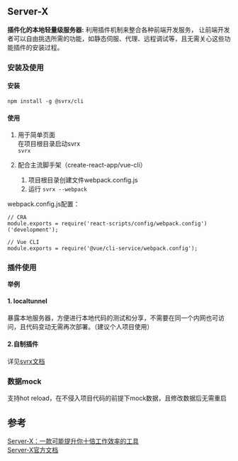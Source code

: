 ## Server-X
**插件化的本地轻量级服务器:**
利用插件机制来整合各种前端开发服务， 让前端开发者可以自由挑选所需的功能，如静态伺服、代理、远程调试等，且无需关心这些功能插件的安装过程。
### 安装及使用
#### 安装
`npm install -g @svrx/cli`

#### 使用
1. 用于简单页面  
在项目根目录启动svrx  
`svrx`

2. 配合主流脚手架（create-react-app/vue-cli）
    1. 项目根目录创建文件webpack.config.js
    2. 运行
    ```svrx --webpack```

webpack.config.js配置：
```
// CRA
module.exports = require('react-scripts/config/webpack.config')('development');
```
```
// Vue CLI
module.exports = require('@vue/cli-service/webpack.config');
```  
### 插件使用
**举例**
#### 1. localtunnel
暴露本地服务器，方便进行本地代码的测试和分享，不需要在同一个内网也可访问，且代码变动无需再次部署。（建议个人项目使用）

#### 2.自制插件
详见[svrx文档](https://docs.svrx.io/zh/plugin/contribution.html)

### 数据mock
支持hot reload，在不侵入项目代码的前提下mock数据，且修改数据后无需重启

## 参考
[Server-X：一款可能提升你十倍工作效率的工具](https://juejin.im/post/5dad208ef265da5b7d692340)  
[Server-X官方文档](https://docs.svrx.io/zh/)

